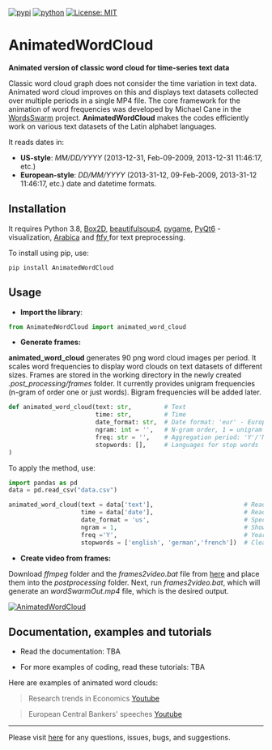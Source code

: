 [![pypi](https://img.shields.io/pypi/v/AnimatedWordCloud.svg)](https://pypi.python.org/pypi/AnimatedWordCloud)
[![python](https://img.shields.io/pypi/pyversions/AnimatedWordCloud.svg)](https://pypi.python.org/pypi/AnimatedWordCloud)
[![License: MIT](https://badgen.net/badge/license/apache-2-0/blue)]([https://opensource.org/licenses/MIT](https://opensource.org/license/apache-2-0/))


# AnimatedWordCloud
**Animated version of classic word cloud for time-series text data**

Classic word cloud graph does not consider the time variation in text data. Animated word cloud improves on this and displays text datasets collected over multiple periods in a single MP4 file.
The core framework for the animation of word frequencies was developed by Michael Cane in the [WordsSwarm](https://github.com/thisIsMikeKane/WordSwarm) project. **AnimatedWordCloud** makes 
the codes efficiently work on various text datasets of the Latin alphabet languages.

It reads dates in:

* **US-style**: *MM/DD/YYYY* (2013-12-31, Feb-09-2009, 2013-12-31 11:46:17, etc.)
* **European-style**: *DD/MM/YYYY* (2013-31-12, 09-Feb-2009, 2013-31-12 11:46:17, etc.) date and datetime formats.


## Installation

It requires Python 3.8, [Box2D](https://pypi.org/project/Box2D), [beautifulsoup4](https://pypi.org/project/beautifulsoup4),
[pygame](https://pypi.org/project/pygame), [PyQt6](https://pypi.org/project/PyQt6) - visualization,
[Arabica](https://pypi.org/project/Arabica/) and [ftfy ](https://pypi.org/project/ftfy) for text preprocessing. 

To install using pip, use:

`pip install AnimatedWordCloud`

## Usage

* **Import the library**:

``` python
from AnimatedWordCloud import animated_word_cloud
```

* **Generate frames:**

**animated_word_cloud** generates 90 png word cloud images per period. It scales word frequencies to display word clouds on text datasets of different sizes. Frames are stored in the working directory in the newly created *.post_processing/frames*  folder. It currently provides unigram frequencies (n-gram of order one or just words). Bigram frequencies will be added later.


``` python
def animated_word_cloud(text: str,         # Text
                        time: str,         # Time
                        date_format: str,  # Date format: 'eur' - European, 'us' - American
                        ngram: int = '',   # N-gram order, 1 = unigram     
                        freq: str = '',    # Aggregation period: 'Y'/'M'
                        stopwords: [],     # Languages for stop words
) 
```

To apply the method, use:

``` python
import pandas as pd
data = pd.read_csv("data.csv")
```


``` python
animated_word_cloud(text = data['text'],                         # Read text column
                    time = data['date'],                         # Read date column
                    date_format = 'us',                          # Specify date format
                    ngram = 1,                                   # Show individual word frequencies
                    freq ='Y',                                   # Yearly frequency
                    stopwords = ['english', 'german','french'])  # Clean from English, German and French stop words

```


* **Create video from frames:**

Download *ffmpeg* folder and the *frames2video.bat* file from [here](https://github.com/thisIsMikeKane/WordSwarm/tree/master/3-Postprocessing) and place them into the *postprocessing* folder.  Next, run *frames2video.bat*, which will generate an *wordSwarmOut.mp4* file, which is the desired output.

[![AnimatedWordCloud](https://github.com/PetrKorab/AnimatedWordCloud/raw/main/screenshot_awc.png)](https://github.com/PetrKorab/AnimatedWordCloud)


## Documentation, examples and tutorials

* Read the documentation: TBA

* For more examples of coding, read these  tutorials: TBA

Here are examples of animated word clouds:

> Research trends in Economics [Youtube](https://www.youtube.com/watch?v=-2gH7Xfn0AI&t=10s)

> European Central Bankers' speeches [Youtube](https://www.youtube.com/watch?v=oOgEpGtsJaI)

---

Please visit [here](https://github.com/PetrKorab/AnimatedWordCloud/issues) for any questions, issues, bugs, and suggestions.